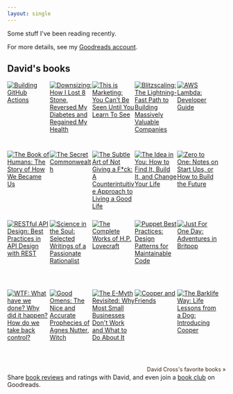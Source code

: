 ```yaml
---
layout: single
---
```


Some stuff I've been reading recently.

For more details, see my [Goodreads account](https://www.goodreads.com/author/show/6884929.David_Cross).

<style type="text/css" media="screen">
.gr_grid_container {
  /* customize grid container div here. eg: width: 500px; */
}

.gr_grid_book_container {
  /* customize book cover container div here */
  float: left;
  width: 98px;
  height: 160px;
  padding: 0px 0px;
  overflow: hidden;
}
</style>
<div id="gr_grid_widget_1616609666">
<!-- Show static html as a placeholder in case js is not enabled - javascript include will override this if things work -->
<h2>
  <a style="text-decoration: none;" rel="nofollow" href="https://www.goodreads.com/review/list/5372425-david-cross?shelf=read&utm_medium=api&utm_source=grid_widget">David's books</a>
</h2>
<div class="gr_grid_container">
  <div class="gr_grid_book_container"><a title="Building GitHub Actions" rel="nofollow" href="https://www.goodreads.com/book/show/54288034-building-github-actions"><img alt="Building GitHub Actions" border="0" src="https://i.gr-assets.com/images/S/compressed.photo.goodreads.com/books/1593259020l/54288034._SX98_.jpg" /></a></div>
  <div class="gr_grid_book_container"><a title="Downsizing: How I Lost 8 Stone, Reversed My Diabetes and Regained My Health" rel="nofollow" href="https://www.goodreads.com/book/show/49323194-downsizing"><img alt="Downsizing: How I Lost 8 Stone, Reversed My Diabetes and Regained My Health" border="0" src="https://i.gr-assets.com/images/S/compressed.photo.goodreads.com/books/1576520723l/49323194._SX98_.jpg" /></a></div>
  <div class="gr_grid_book_container"><a title="This is Marketing: You Can't Be Seen Until You Learn To See" rel="nofollow" href="https://www.goodreads.com/book/show/40549476-this-is-marketing"><img alt="This is Marketing: You Can't Be Seen Until You Learn To See" border="0" src="https://i.gr-assets.com/images/S/compressed.photo.goodreads.com/books/1529247040l/40549476._SX98_.jpg" /></a></div>
  <div class="gr_grid_book_container"><a title="Blitzscaling: The Lightning-Fast Path to Building Massively Valuable Companies" rel="nofollow" href="https://www.goodreads.com/book/show/38398157-blitzscaling"><img alt="Blitzscaling: The Lightning-Fast Path to Building Massively Valuable Companies" border="0" src="https://i.gr-assets.com/images/S/compressed.photo.goodreads.com/books/1535027594l/38398157._SX98_.jpg" /></a></div>
  <div class="gr_grid_book_container"><a title="AWS Lambda: Developer Guide" rel="nofollow" href="https://www.goodreads.com/book/show/41146090-aws-lambda"><img alt="AWS Lambda: Developer Guide" border="0" src="https://i.gr-assets.com/images/S/compressed.photo.goodreads.com/books/1534293720l/41146090._SX98_.jpg" /></a></div>
  <div class="gr_grid_book_container"><a title="The Book of Humans: The Story of How We Became Us" rel="nofollow" href="https://www.goodreads.com/book/show/39939050-the-book-of-humans"><img alt="The Book of Humans: The Story of How We Became Us" border="0" src="https://i.gr-assets.com/images/S/compressed.photo.goodreads.com/books/1537251428l/39939050._SX98_.jpg" /></a></div>
  <div class="gr_grid_book_container"><a title="The Secret Commonwealth (The Book of Dust, #2)" rel="nofollow" href="https://www.goodreads.com/book/show/49476956-the-secret-commonwealth"><img alt="The Secret Commonwealth" border="0" src="https://i.gr-assets.com/images/S/compressed.photo.goodreads.com/books/1609382189l/49476956._SX98_.jpg" /></a></div>
  <div class="gr_grid_book_container"><a title="The Subtle Art of Not Giving a F*ck: A Counterintuitive Approach to Living a Good Life" rel="nofollow" href="https://www.goodreads.com/book/show/28257707-the-subtle-art-of-not-giving-a-f-ck"><img alt="The Subtle Art of Not Giving a F*ck: A Counterintuitive Approach to Living a Good Life" border="0" src="https://i.gr-assets.com/images/S/compressed.photo.goodreads.com/books/1465761302l/28257707._SX98_.jpg" /></a></div>
  <div class="gr_grid_book_container"><a title="The Idea in You: How to Find It, Build It, and Change Your Life" rel="nofollow" href="https://www.goodreads.com/book/show/26218619-the-idea-in-you"><img alt="The Idea in You: How to Find It, Build It, and Change Your Life" border="0" src="https://i.gr-assets.com/images/S/compressed.photo.goodreads.com/books/1441490877l/26218619._SX98_.jpg" /></a></div>
  <div class="gr_grid_book_container"><a title="Zero to One: Notes on Start Ups, or How to Build the Future" rel="nofollow" href="https://www.goodreads.com/book/show/23251016-zero-to-one"><img alt="Zero to One: Notes on Start Ups, or How to Build the Future" border="0" src="https://i.gr-assets.com/images/S/compressed.photo.goodreads.com/books/1427728884l/23251016._SX98_.jpg" /></a></div>
  <div class="gr_grid_book_container"><a title="RESTful API Design: Best Practices in API Design with REST" rel="nofollow" href="https://www.goodreads.com/book/show/31824826-restful-api-design"><img alt="RESTful API Design: Best Practices in API Design with REST" border="0" src="https://i.gr-assets.com/images/S/compressed.photo.goodreads.com/books/1472846065l/31824826._SX98_.jpg" /></a></div>
  <div class="gr_grid_book_container"><a title="Science in the Soul: Selected Writings of a Passionate Rationalist" rel="nofollow" href="https://www.goodreads.com/book/show/33192011-science-in-the-soul"><img alt="Science in the Soul: Selected Writings of a Passionate Rationalist" border="0" src="https://i.gr-assets.com/images/S/compressed.photo.goodreads.com/books/1498810178l/33192011._SX98_.jpg" /></a></div>
  <div class="gr_grid_book_container"><a title="The Complete Works of H.P. Lovecraft" rel="nofollow" href="https://www.goodreads.com/book/show/11851522-the-complete-works-of-h-p-lovecraft"><img alt="The Complete Works of H.P. Lovecraft" border="0" src="https://i.gr-assets.com/images/S/compressed.photo.goodreads.com/books/1327886768l/11851522._SX98_.jpg" /></a></div>
  <div class="gr_grid_book_container"><a title="Puppet Best Practices: Design Patterns for Maintainable Code" rel="nofollow" href="https://www.goodreads.com/book/show/26620301-puppet-best-practices"><img alt="Puppet Best Practices: Design Patterns for Maintainable Code" border="0" src="https://i.gr-assets.com/images/S/compressed.photo.goodreads.com/books/1535524530l/26620301._SX98_.jpg" /></a></div>
  <div class="gr_grid_book_container"><a title="Just For One Day: Adventures in Britpop" rel="nofollow" href="https://www.goodreads.com/book/show/18897098-just-for-one-day"><img alt="Just For One Day: Adventures in Britpop" border="0" src="https://i.gr-assets.com/images/S/compressed.photo.goodreads.com/books/1385180739l/18897098._SX98_.jpg" /></a></div>
  <div class="gr_grid_book_container"><a title="WTF: What have we done? Why did it happen? How do we take back control?" rel="nofollow" href="https://www.goodreads.com/book/show/36249417-wtf"><img alt="WTF: What have we done? Why did it happen? How do we take back control?" border="0" src="https://i.gr-assets.com/images/S/compressed.photo.goodreads.com/books/1512296307l/36249417._SX98_.jpg" /></a></div>
  <div class="gr_grid_book_container"><a title="Good Omens: The Nice and Accurate Prophecies of Agnes Nutter, Witch" rel="nofollow" href="https://www.goodreads.com/book/show/40536331-good-omens"><img alt="Good Omens: The Nice and Accurate Prophecies of Agnes Nutter, Witch" border="0" src="https://i.gr-assets.com/images/S/compressed.photo.goodreads.com/books/1555325035l/40536331._SX98_.jpg" /></a></div>
  <div class="gr_grid_book_container"><a title="The E-Myth Revisited: Why Most Small Businesses Don't Work and What to Do About It" rel="nofollow" href="https://www.goodreads.com/book/show/81948.The_E_Myth_Revisited"><img alt="The E-Myth Revisited: Why Most Small Businesses Don't Work and What to Do About It" border="0" src="https://i.gr-assets.com/images/S/compressed.photo.goodreads.com/books/1435673032l/81948._SX98_.jpg" /></a></div>
  <div class="gr_grid_book_container"><a title="Cooper and Friends (The Barklife Way #2)" rel="nofollow" href="https://www.goodreads.com/book/show/45876640-cooper-and-friends"><img alt="Cooper and Friends" border="0" src="https://s.gr-assets.com/assets/nophoto/book/111x148-bcc042a9c91a29c1d680899eff700a03.png" /></a></div>
  <div class="gr_grid_book_container"><a title="The Barklife Way: Life Lessons from a Dog: Introducing Cooper" rel="nofollow" href="https://www.goodreads.com/book/show/37496800-the-barklife-way"><img alt="The Barklife Way: Life Lessons from a Dog: Introducing Cooper" border="0" src="https://i.gr-assets.com/images/S/compressed.photo.goodreads.com/books/1556948217l/37496800._SX98_.jpg" /></a></div>
  <br style="clear: both"/><br/><a class="gr_grid_branding" style="font-size: .9em; color: #382110; text-decoration: none; float: right; clear: both" rel="nofollow" href="https://www.goodreads.com/user/show/5372425-david-cross">David Cross's favorite books »</a>
  <noscript><br/>Share <a rel="nofollow" href="/">book reviews</a> and ratings with David, and even join a <a rel="nofollow" href="/group">book club</a> on Goodreads.</noscript>
  </div>

</div>
<script src="https://www.goodreads.com/review/grid_widget/5372425?cover_size=medium&hide_link=&hide_title=&num_books=20&order=d&shelf=read&sort=date_read&widget_id=1616609666" type="text/javascript" charset="utf-8"></script>

